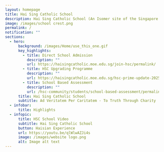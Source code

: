 ```yaml
---
layout: homepage
title: Hai Sing Catholic School
description: Hai Sing Catholic School (An Isomer site of the Singapore Government)
image: /images/school crest.png
permalink: /
notification: ""
sections:
  - hero:
      background: /images/Home/use_this_one.gif
      key_highlights:
        - title: Direct School Admission
          description: ""
          url: https://haisingcatholic.moe.edu.sg/join-hsc/permalink/
        - title: HSC Upgrading Programme
          description: ""
          url: https://haisingcatholic.moe.edu.sg/hsc-prime-update-2025/
        - title: School Based Assessment
          description: ""
          url: /hsc-community/students/school-based-assessment/permalink/
      title: Hai Sing Catholic School
      subtitle: Ad Veritatem Per Caritatem - To Truth Through Charity
  - infobar:
      title: Highlights
  - infopic:
      title: HSC School Video
      subtitle: Hai Sing Catholic School
      button: Haisian Experience
      url: https://youtu.be/qlWlwAZJi4s
      image: /images/website logo.png
      alt: Image alt text
---
```

